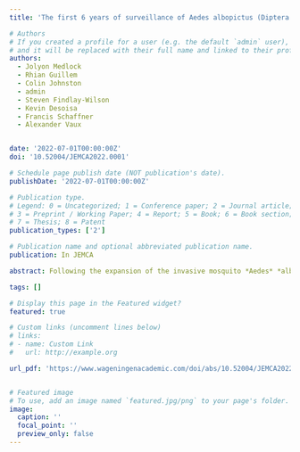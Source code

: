 ```yaml
---
title: 'The first 6 years of surveillance of Aedes albopictus (Diptera: Culicidae) in Gibraltar'

# Authors
# If you created a profile for a user (e.g. the default `admin` user), write the username (folder name) here
# and it will be replaced with their full name and linked to their profile.
authors:
  - Jolyon Medlock
  - Rhian Guillem
  - Colin Johnston
  - admin
  - Steven Findlay-Wilson
  - Kevin Desoisa
  - Francis Schaffner
  - Alexander Vaux


date: '2022-07-01T00:00:00Z'
doi: '10.52004/JEMCA2022.0001'

# Schedule page publish date (NOT publication's date).
publishDate: '2022-07-01T00:00:00Z'

# Publication type.
# Legend: 0 = Uncategorized; 1 = Conference paper; 2 = Journal article;
# 3 = Preprint / Working Paper; 4 = Report; 5 = Book; 6 = Book section;
# 7 = Thesis; 8 = Patent
publication_types: ['2']

# Publication name and optional abbreviated publication name.
publication: In JEMCA

abstract: Following the expansion of the invasive mosquito *Aedes* *albopictus* (Diptera, Culicidae) through Spain along the Mediterranean coast, mosquito surveillance was established in Gibraltar in 2016. This paper reports on the first detection of *Ae*. *albopictus* in Gibraltar in 2017 as well as subsequent efforts to monitor the establishment of the species, including longitudinal data over several years since 2018, and results of a snapshot survey in 2021 on adult mosquito density. *Aedes* *albopictus* has become established across most of Gibraltar, with defined seasonality from August to October, slightly later than the peak in *Culex* *pipiens* densities. The larval habitats for Ae. albopictus remain largely enigmatic. Mosquito samples tested for chikungunya and West Nile virus were all found to be negative, and this paper includes recommendations for future control efforts and infectious disease risk assessment.

tags: []

# Display this page in the Featured widget?
featured: true

# Custom links (uncomment lines below)
# links:
# - name: Custom Link
#   url: http://example.org

url_pdf: 'https://www.wageningenacademic.com/doi/abs/10.52004/JEMCA2022.0001'


# Featured image
# To use, add an image named `featured.jpg/png` to your page's folder.
image:
  caption: ''
  focal_point: ''
  preview_only: false
---
```

